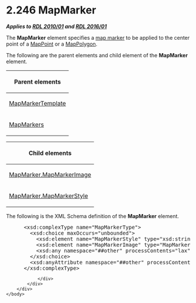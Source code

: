 <html dir="LTR" xmlns:mshelp="http://msdn.microsoft.com/mshelp" xmlns:ddue="http://ddue.schemas.microsoft.com/authoring/2003/5" xmlns:xlink="http://www.w3.org/1999/xlink" xmlns:tool="http://www.microsoft.com/tooltip">
    <head>
        <meta http-equiv="Content-Type" content="text/html; CHARSET=utf-8"></meta>
        <meta name="save" content="history"></meta>
        <title>2.246 MapMarker</title>
        <xml>
            <mshelp:toctitle title="2.246 MapMarker"></mshelp:toctitle>
            <mshelp:rltitle title="[MS-RDL]: MapMarker"></mshelp:rltitle>
            <mshelp:keyword index="A" term="78bc5913-846b-42d0-a461-274754ad7d8b"></mshelp:keyword>
            <mshelp:attr name="DCSext.ContentType" value="open specification"></mshelp:attr>
            <mshelp:attr name="AssetID" value="78bc5913-846b-42d0-a461-274754ad7d8b"></mshelp:attr>
            <mshelp:attr name="TopicType" value="kbRef"></mshelp:attr>
            <mshelp:attr name="DCSext.Title" value="[MS-RDL]: MapMarker" />
        </xml>
    </head>
    <body>
        <div id="header">
            <h1 class="heading">2.246 MapMarker</h1>
        </div>
        <div id="mainSection">
            <div id="mainBody">
                <div id="allHistory" class="saveHistory"></div>
                <div id="sectionSection0" class="section" name="collapseableSection">
                    

<p><b><i>Applies to </i></b><a href="3428e690-a348-4ec7-8a6a-8efb42d2cdee.html"><b><i>RDL 2010/01</i></b></a><b><i>
and </i></b><a href="52ce3983-2bfc-4e72-9359-42aaf5fe4509.html"><b><i>RDL 2016/01</i></b></a></p>

<p>The <b>MapMarker</b> element specifies a <a href="b2482b3f-74ab-4ca8-a9e5-c07955011743.html#gt_a16d0a36-daee-455a-bc2f-c551b805b788">map marker</a> to be applied to
the center point of a <a href="0e78f900-9e5b-4067-b8c1-327bcf3758e2.html">MapPoint</a>
or a <a href="3ee27e43-26a2-4f27-9a31-d97e374d8633.html">MapPolygon</a>.</p>

<p>The following are the parent elements and child element of
the <b>MapMarker</b> element.</p>

<table>
 <thead>
  <tr>
   <th>
   <p>Parent elements</p>
   </th>
  </tr>
 </thead>
 <tr>
  <td>
  <p><a href="22055a42-2ec0-48cd-893f-f7bd717efc7a.html">MapMarkerTemplate</a></p>
  </td>
 </tr>
 <tr>
  <td>
  <p><a href="533d64cc-c1e9-4854-a468-a9df33e432ab.html">MapMarkers</a></p>
  </td>
 </tr>
</table>

<p> </p>

<table>
 <thead>
  <tr>
   <th>
   <p>Child elements</p>
   </th>
  </tr>
 </thead>
 <tr>
  <td>
  <p><a href="cafac23c-db58-4ca6-8876-783065f252b6.html">MapMarker.MapMarkerImage</a></p>
  </td>
 </tr>
 <tr>
  <td>
  <p><a href="0a2374c4-08db-4c90-8095-bb7fabb6ea4f.html">MapMarker.MapMarkerStyle</a></p>
  </td>
 </tr>
</table>

<p>The following is the XML Schema definition of the <b>MapMarker</b>
element.</p>

<dl>
<dd>
<div><pre> &lt;xsd:complexType name=&quot;MapMarkerType&quot;&gt;
   &lt;xsd:choice maxOccurs=&quot;unbounded&quot;&gt;
     &lt;xsd:element name=&quot;MapMarkerStyle&quot; type=&quot;xsd:string&quot; minOccurs=&quot;0&quot; /&gt;
     &lt;xsd:element name=&quot;MapMarkerImage&quot; type=&quot;MapMarkerImageType&quot; minOccurs=&quot;0&quot; /&gt;
     &lt;xsd:any namespace=&quot;##other&quot; processContents=&quot;lax&quot; /&gt;
   &lt;/xsd:choice&gt;
   &lt;xsd:anyAttribute namespace=&quot;##other&quot; processContents=&quot;lax&quot; /&gt;
 &lt;/xsd:complexType&gt;
</pre></div>
</dd></dl>


                </div>
            </div>
        </div>
    </body>
</html>